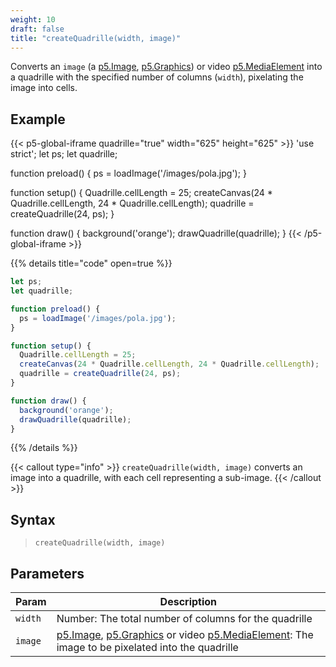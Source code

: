 ```yaml
---
weight: 10
draft: false
title: "createQuadrille(width, image)"
---
```


Converts an `image` (a [p5.Image](https://p5js.org/reference/#/p5.Image), [p5.Graphics](https://p5js.org/reference/#/p5.Graphics)) or video [p5.MediaElement](https://p5js.org/reference/p5/p5.MediaElement/) into a quadrille with the specified number of columns (`width`), pixelating the image into cells.

## Example

{{< p5-global-iframe quadrille="true" width="625" height="625" >}}
'use strict';
let ps;
let quadrille;

function preload() {
  ps = loadImage('/images/pola.jpg');
}

function setup() {
  Quadrille.cellLength = 25;
  createCanvas(24 * Quadrille.cellLength, 24 * Quadrille.cellLength);
  quadrille = createQuadrille(24, ps);
}

function draw() {
  background('orange');
  drawQuadrille(quadrille);
}
{{< /p5-global-iframe >}}

{{% details title="code" open=true %}}
```js
let ps;
let quadrille;

function preload() {
  ps = loadImage('/images/pola.jpg');
}

function setup() {
  Quadrille.cellLength = 25;
  createCanvas(24 * Quadrille.cellLength, 24 * Quadrille.cellLength);
  quadrille = createQuadrille(24, ps);
}

function draw() {
  background('orange');
  drawQuadrille(quadrille);
}
```
{{% /details %}}

{{< callout type="info" >}}
`createQuadrille(width, image)` converts an image into a quadrille, with each cell representing a sub-image.
{{< /callout >}}

## Syntax

> `createQuadrille(width, image)`

## Parameters

| Param  | Description                                                                                         |
|--------|-----------------------------------------------------------------------------------------------------|
| `width`  | Number: The total number of columns for the quadrille                                               |
| `image`  | [p5.Image](https://p5js.org/reference/#/p5.Image), [p5.Graphics](https://p5js.org/reference/#/p5.Graphics) or video [p5.MediaElement](https://p5js.org/reference/p5/p5.MediaElement/): The image to be pixelated into the quadrille |